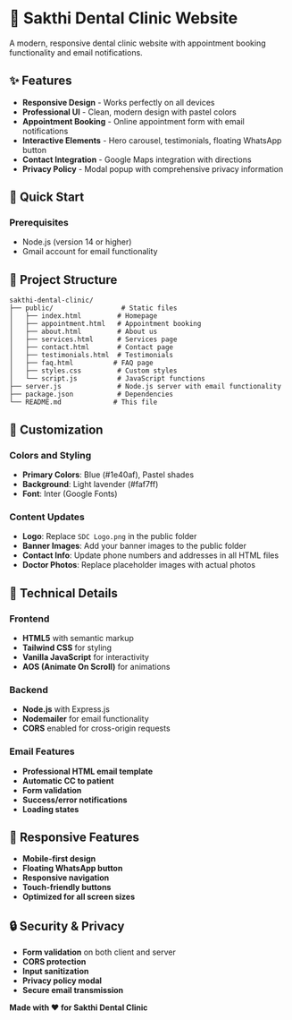 # 🦷 Sakthi Dental Clinic Website

A modern, responsive dental clinic website with appointment booking functionality and email notifications.

## ✨ Features

- **Responsive Design** - Works perfectly on all devices
- **Professional UI** - Clean, modern design with pastel colors
- **Appointment Booking** - Online appointment form with email notifications
- **Interactive Elements** - Hero carousel, testimonials, floating WhatsApp button
- **Contact Integration** - Google Maps integration with directions
- **Privacy Policy** - Modal popup with comprehensive privacy information

## 🚀 Quick Start

### Prerequisites
- Node.js (version 14 or higher)
- Gmail account for email functionality


## 📁 Project Structure

```
sakthi-dental-clinic/
├── public/                 # Static files
│   ├── index.html         # Homepage
│   ├── appointment.html   # Appointment booking
│   ├── about.html         # About us
│   ├── services.html      # Services page
│   ├── contact.html       # Contact page
│   ├── testimonials.html  # Testimonials
│   ├── faq.html          # FAQ page
│   ├── styles.css         # Custom styles
│   └── script.js          # JavaScript functions
├── server.js              # Node.js server with email functionality
├── package.json           # Dependencies
└── README.md             # This file
```

## 🎨 Customization

### Colors and Styling
- **Primary Colors**: Blue (#1e40af), Pastel shades
- **Background**: Light lavender (#faf7ff)
- **Font**: Inter (Google Fonts)

### Content Updates
- **Logo**: Replace `SDC Logo.png` in the public folder
- **Banner Images**: Add your banner images to the public folder
- **Contact Info**: Update phone numbers and addresses in all HTML files
- **Doctor Photos**: Replace placeholder images with actual photos

## 🔧 Technical Details

### Frontend
- **HTML5** with semantic markup
- **Tailwind CSS** for styling
- **Vanilla JavaScript** for interactivity
- **AOS (Animate On Scroll)** for animations

### Backend
- **Node.js** with Express.js
- **Nodemailer** for email functionality
- **CORS** enabled for cross-origin requests

### Email Features
- **Professional HTML email template**
- **Automatic CC to patient**
- **Form validation**
- **Success/error notifications**
- **Loading states**

## 📱 Responsive Features

- **Mobile-first design**
- **Floating WhatsApp button**
- **Responsive navigation**
- **Touch-friendly buttons**
- **Optimized for all screen sizes**

## 🔒 Security & Privacy

- **Form validation** on both client and server
- **CORS protection**
- **Input sanitization**
- **Privacy policy modal**
- **Secure email transmission**

**Made with ❤️ for Sakthi Dental Clinic** 
